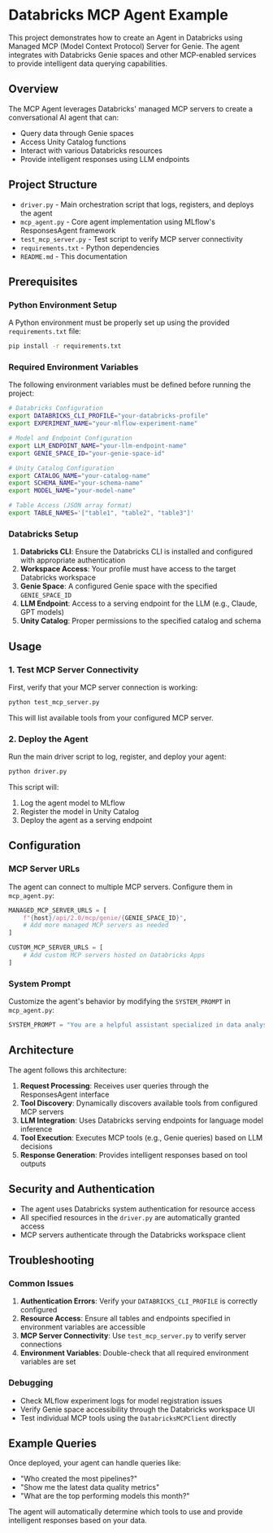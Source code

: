 # Databricks MCP Agent Example

This project demonstrates how to create an Agent in Databricks using Managed MCP (Model Context Protocol) Server for Genie. The agent integrates with Databricks Genie spaces and other MCP-enabled services to provide intelligent data querying capabilities.

## Overview

The MCP Agent leverages Databricks' managed MCP servers to create a conversational AI agent that can:
- Query data through Genie spaces
- Access Unity Catalog functions
- Interact with various Databricks resources
- Provide intelligent responses using LLM endpoints

## Project Structure

- `driver.py` - Main orchestration script that logs, registers, and deploys the agent
- `mcp_agent.py` - Core agent implementation using MLflow's ResponsesAgent framework
- `test_mcp_server.py` - Test script to verify MCP server connectivity
- `requirements.txt` - Python dependencies
- `README.md` - This documentation

## Prerequisites

### Python Environment Setup
A Python environment must be properly set up using the provided `requirements.txt` file:

```bash
pip install -r requirements.txt
```

### Required Environment Variables
The following environment variables must be defined before running the project:

```bash
# Databricks Configuration
export DATABRICKS_CLI_PROFILE="your-databricks-profile"
export EXPERIMENT_NAME="your-mlflow-experiment-name"

# Model and Endpoint Configuration
export LLM_ENDPOINT_NAME="your-llm-endpoint-name"
export GENIE_SPACE_ID="your-genie-space-id"

# Unity Catalog Configuration
export CATALOG_NAME="your-catalog-name"
export SCHEMA_NAME="your-schema-name"
export MODEL_NAME="your-model-name"

# Table Access (JSON array format)
export TABLE_NAMES='["table1", "table2", "table3"]'
```

### Databricks Setup
1. **Databricks CLI**: Ensure the Databricks CLI is installed and configured with appropriate authentication
2. **Workspace Access**: Your profile must have access to the target Databricks workspace
3. **Genie Space**: A configured Genie space with the specified `GENIE_SPACE_ID`
4. **LLM Endpoint**: Access to a serving endpoint for the LLM (e.g., Claude, GPT models)
5. **Unity Catalog**: Proper permissions to the specified catalog and schema

## Usage

### 1. Test MCP Server Connectivity
First, verify that your MCP server connection is working:

```bash
python test_mcp_server.py
```

This will list available tools from your configured MCP server.

### 2. Deploy the Agent
Run the main driver script to log, register, and deploy your agent:

```bash
python driver.py
```

This script will:
1. Log the agent model to MLflow
2. Register the model in Unity Catalog
3. Deploy the agent as a serving endpoint


## Configuration

### MCP Server URLs
The agent can connect to multiple MCP servers. Configure them in `mcp_agent.py`:

```python
MANAGED_MCP_SERVER_URLS = [
    f"{host}/api/2.0/mcp/genie/{GENIE_SPACE_ID}",
    # Add more managed MCP servers as needed
]

CUSTOM_MCP_SERVER_URLS = [
    # Add custom MCP servers hosted on Databricks Apps
]
```

### System Prompt
Customize the agent's behavior by modifying the `SYSTEM_PROMPT` in `mcp_agent.py`:

```python
SYSTEM_PROMPT = "You are a helpful assistant specialized in data analysis."
```

## Architecture

The agent follows this architecture:
1. **Request Processing**: Receives user queries through the ResponsesAgent interface
2. **Tool Discovery**: Dynamically discovers available tools from configured MCP servers
3. **LLM Integration**: Uses Databricks serving endpoints for language model inference
4. **Tool Execution**: Executes MCP tools (e.g., Genie queries) based on LLM decisions
5. **Response Generation**: Provides intelligent responses based on tool outputs

## Security and Authentication

- The agent uses Databricks system authentication for resource access
- All specified resources in the `driver.py` are automatically granted access
- MCP servers authenticate through the Databricks workspace client

## Troubleshooting

### Common Issues
1. **Authentication Errors**: Verify your `DATABRICKS_CLI_PROFILE` is correctly configured
2. **Resource Access**: Ensure all tables and endpoints specified in environment variables are accessible
3. **MCP Server Connectivity**: Use `test_mcp_server.py` to verify server connections
4. **Environment Variables**: Double-check that all required environment variables are set

### Debugging
- Check MLflow experiment logs for model registration issues
- Verify Genie space accessibility through the Databricks workspace UI
- Test individual MCP tools using the `DatabricksMCPClient` directly

## Example Queries

Once deployed, your agent can handle queries like:
- "Who created the most pipelines?"
- "Show me the latest data quality metrics"
- "What are the top performing models this month?"

The agent will automatically determine which tools to use and provide intelligent responses based on your data.
